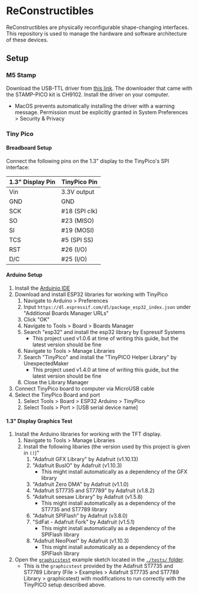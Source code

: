 # ReConstructibles
ReConstructibles are physically reconfigurable shape-changing interfaces. 
This repository is used to manage the hardware and software architecture of these devices.

## Setup

### M5 Stamp
Download the USB-TTL driver from [this link](https://docs.m5stack.com/en/quick_start/stamp_pico/arduino). 
The downloader that came with the STAMP-PICO kit is CH9102.
Install the driver on your computer.

- MacOS prevents automatically installing the driver with a warning message.
Permission must be explicitly granted in System Preferences > Security & Privacy

### Tiny Pico

#### Breadboard Setup
Connect the following pins on the 1.3" display to the TinyPico's SPI interface:

| 1.3" Display Pin | TinyPico Pin |
| ---------------- | ------------ |
| Vin              | 3.3V output  |
| GND              | GND          |
| SCK              | #18 (SPI clk)|
| SO               | #23 (MISO)   |
| SI               | #19 (MOSI)   |
| TCS              | #5 (SPI SS)  |
| RST              | #26 (I/O)    |
| D/C              | #25 (I/O)    |

#### Arduino Setup
1. Install the [Arduinio IDE](https://www.arduino.cc/en/software)
1. Download and install ESP32 libraries for working with TinyPico
    1. Navigate to Arduino > Preferences
    1. Input `https://dl.espressif.com/dl/package_esp32_index.json` under "Additional Boards Manager URLs"
    1. Click "OK"
    1. Navigate to Tools > Board > Boards Manager
    1. Search "esp32" and install the esp32 library by Espressif Systems 
        - This project used v1.0.6 at time of writing this guide, but the latest version should be fine
    1. Navigate to Tools > Manage Libraries
    1. Search "TinyPico" and install the "TinyPICO Helper Library" by UnexpectedMaker
        - This project used v1.4.0 at time of writing this guide, but the latest version should be fine
    1. Close the Library Manager
1. Connect TinyPico board to computer via MicroUSB cable
1. Select the TinyPico Board and port
    1. Select Tools > Board > ESP32 Arduino > TinyPico
    1. Select Tools > Port > [USB serial device name]

#### 1.3" Display Graphics Test
1. Install the Arduino libraries for working with the TFT display.
    1. Navigate to Tools > Manage Libraries
    1. Install the following libaries (the version used by this project is given in `()`)"
        1. "Adafruit GFX Library" by Adafruit (v1.10.13)
        1. "Adafruit BusIO" by Adafruit (v1.10.3)
            - This might install automatically as a dependency of the GFX library
        1. "Adafruit Zero DMA" by Adafruit (v1.1.0)
        1. "Adafruit ST7735 and ST7789" by Adafruit (v1.8.2)
        1. "Adafruit seesaw Library" by Adafruit (v1.5.8)
            - This might install automatically as a dependency of the ST7735 and ST7789 library
        1. "Adafruit SPIFlash" by Adafruit (v3.8.0)
        1. "SdFat - Adafruit Fork" by Adafruit (v1.5.1)
            - This might install automatically as a dependency of the SPIFlash library
        1. "Adafruit NeoPixel" by Adafruit (v1.10.3)
            - This might install automatically as a dependency of the SPIFlash library
1. Open the [`graphicstest`](./tests/graphicstest/graphicstest.ino) example sketch located in the [`./tests/` folder](./tests/).
    - This is the `graphicstest` provided by the Adafruit ST7735 and ST7789 Library (File > Examples > Adafruit ST7735 and ST7789 Library > graphicstest) with modifications to run correctly with the TinyPICO setup described above.